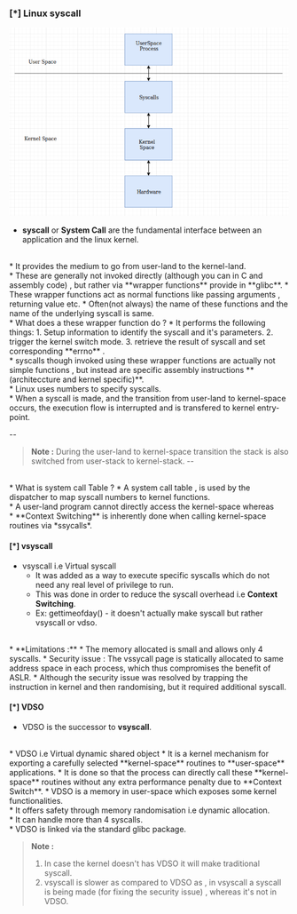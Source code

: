 ### [\*] Linux syscall

<img src = "syscall.png">

* **syscall** or **System Call** are the fundamental interface between an application and the linux kernel.
<br>
* It provides the medium to go from user-land to the kernel-land.
<br>
* These are generally not invoked directly (although you can in C and assembly code) , but rather via **wrapper functions** provide in **glibc**.
  * These wrapper functions act as normal functions like passing arguments , returning value etc.
  * Often(not always) the name of these functions and the name of the underlying syscall is same.
<br>
* What does a these wrapper function do ?
  * It performs the following things: 
    1. Setup information to identify the syscall and it's parameters.
    2. trigger the kernel switch mode.
    3. retrieve the result of syscall and set corresponding **errno** .
<br>
* syscalls though invoked using these wrapper functions are actually not simple functions , but instead are specific assembly instructions **(architeccture and kernel specific)**.
<br>
* Linux uses numbers to specify syscalls.
<br>
* When a syscall is made, and the transition from user-land to kernel-space occurs, the execution flow is interrupted and is transfered to kernel entry-point.

--
> **Note :** During the user-land to kernel-space transition the stack is also switched from user-stack to kernel-stack.
--
<br>
* What is system call Table ?
  * A system call table , is used by the dispatcher to map syscall numbers to kernel functions.
<br>
* A user-land program cannot directly access the kernel-space whereas
<br>
* **Context Switching** is inherently done when calling kernel-space routines via *ssycalls*.
<br>

#### [\*] vsyscall 
* vsyscall i.e Virtual syscall
  * It was added as a way to execute specific syscalls which do not need any real level of privilege to run.
  * This was done in order to reduce the syscall overhead i.e **Context Switching**.
  * Ex: gettimeofday() - it doesn't actually make syscall but rather vsyscall or vdso.
<br>
* **Limitations :**
  * The memory allocated is small and allows only 4 syscalls.
  * Security issue : The vssycall page is statically allocated to same address space in each process, which thus compromises the benefit of ASLR.
    * Although the security issue was resolved by trapping the instruction in kernel and then randomising, but it required additional syscall.

#### [\*] VDSO
* VDSO is the successor to **vsyscall**.
<br>
* VDSO i.e Virtual dynamic shared object 
  * It is a kernel mechanism for exporting a carefully selected **kernel-space** routines to **user-space** applications.
  * It is done so that the process can directly call these **kernel-space** routines without any extra performance penalty due to **Context Switch**.
* VDSO is a memory in user-space which exposes some kernel functionalities.
<br>
* It offers safety through memory randomisation i.e dynamic allocation.
<br>
* It can handle more than 4 syscalls.
<br>
* VDSO is linked via the standard glibc package.

> **Note :** 
> 1. In case the kernel doesn't has VDSO it will make traditional syscall.
> 2. vsyscall is slower as compared to VDSO as , in vsyscall a syscall is being made (for fixing the security issue) , whereas it's not in VDSO.


